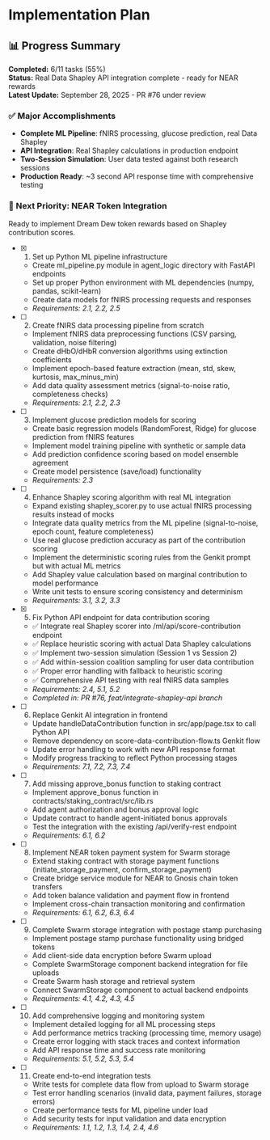 # Implementation Plan

## 📊 Progress Summary
**Completed:** 6/11 tasks (55%)  
**Status:** Real Data Shapley API integration complete - ready for NEAR rewards  
**Latest Update:** September 28, 2025 - PR #76 under review

### ✅ Major Accomplishments
- **Complete ML Pipeline**: fNIRS processing, glucose prediction, real Data Shapley
- **API Integration**: Real Shapley calculations in production endpoint
- **Two-Session Simulation**: User data tested against both research sessions
- **Production Ready**: ~3 second API response time with comprehensive testing

### 🎯 Next Priority: NEAR Token Integration
Ready to implement Dream Dew token rewards based on Shapley contribution scores.

- [x] 1. Set up Python ML pipeline infrastructure
  - Create ml_pipeline.py module in agent_logic directory with FastAPI endpoints
  - Set up proper Python environment with ML dependencies (numpy, pandas, scikit-learn)
  - Create data models for fNIRS processing requests and responses
  - _Requirements: 2.1, 2.2, 2.5_

- [ ] 2. Create fNIRS data processing pipeline from scratch
  - Implement fNIRS data preprocessing functions (CSV parsing, validation, noise filtering)
  - Create dHbO/dHbR conversion algorithms using extinction coefficients
  - Implement epoch-based feature extraction (mean, std, skew, kurtosis, max_minus_min)
  - Add data quality assessment metrics (signal-to-noise ratio, completeness checks)
  - _Requirements: 2.1, 2.2, 2.3_

- [ ] 3. Implement glucose prediction models for scoring
  - Create basic regression models (RandomForest, Ridge) for glucose prediction from fNIRS features
  - Implement model training pipeline with synthetic or sample data
  - Add prediction confidence scoring based on model ensemble agreement
  - Create model persistence (save/load) functionality
  - _Requirements: 2.3_

- [ ] 4. Enhance Shapley scoring algorithm with real ML integration
  - Expand existing shapley_scorer.py to use actual fNIRS processing results instead of mocks
  - Integrate data quality metrics from the ML pipeline (signal-to-noise, epoch count, feature completeness)
  - Use real glucose prediction accuracy as part of the contribution scoring
  - Implement the deterministic scoring rules from the Genkit prompt but with actual ML metrics
  - Add Shapley value calculation based on marginal contribution to model performance
  - Write unit tests to ensure scoring consistency and determinism
  - _Requirements: 3.1, 3.2, 3.3_

- [x] 5. Fix Python API endpoint for data contribution scoring
  - ✅ Integrate real Shapley scorer into /ml/api/score-contribution endpoint
  - ✅ Replace heuristic scoring with actual Data Shapley calculations
  - ✅ Implement two-session simulation (Session 1 vs Session 2)
  - ✅ Add within-session coalition sampling for user data contribution
  - ✅ Proper error handling with fallback to heuristic scoring
  - ✅ Comprehensive API testing with real fNIRS data samples
  - _Requirements: 2.4, 5.1, 5.2_
  - _Completed in: PR #76, feat/integrate-shapley-api branch_

- [ ] 6. Replace Genkit AI integration in frontend
  - Update handleDataContribution function in src/app/page.tsx to call Python API
  - Remove dependency on score-data-contribution-flow.ts Genkit flow
  - Update error handling to work with new API response format
  - Modify progress tracking to reflect Python processing stages
  - _Requirements: 7.1, 7.2, 7.3, 7.4_

- [ ] 7. Add missing approve_bonus function to staking contract
  - Implement approve_bonus function in contracts/staking_contract/src/lib.rs
  - Add agent authorization and bonus approval logic
  - Update contract to handle agent-initiated bonus approvals
  - Test the integration with the existing /api/verify-rest endpoint
  - _Requirements: 6.1, 6.2_

- [ ] 8. Implement NEAR token payment system for Swarm storage
  - Extend staking contract with storage payment functions (initiate_storage_payment, confirm_storage_payment)
  - Create bridge service module for NEAR to Gnosis chain token transfers
  - Add token balance validation and payment flow in frontend
  - Implement cross-chain transaction monitoring and confirmation
  - _Requirements: 6.1, 6.2, 6.3, 6.4_

- [ ] 9. Complete Swarm storage integration with postage stamp purchasing
  - Implement postage stamp purchase functionality using bridged tokens
  - Add client-side data encryption before Swarm upload
  - Complete SwarmStorage component backend integration for file uploads
  - Create Swarm hash storage and retrieval system
  - Connect SwarmStorage component to actual backend endpoints
  - _Requirements: 4.1, 4.2, 4.3, 4.5_

- [ ] 10. Add comprehensive logging and monitoring system
  - Implement detailed logging for all ML processing steps
  - Add performance metrics tracking (processing time, memory usage)
  - Create error logging with stack traces and context information
  - Add API response time and success rate monitoring
  - _Requirements: 5.1, 5.2, 5.3, 5.4_

- [ ] 11. Create end-to-end integration tests
  - Write tests for complete data flow from upload to Swarm storage
  - Test error handling scenarios (invalid data, payment failures, storage errors)
  - Create performance tests for ML pipeline under load
  - Add security tests for input validation and data encryption
  - _Requirements: 1.1, 1.2, 1.3, 1.4, 2.4, 4.6_